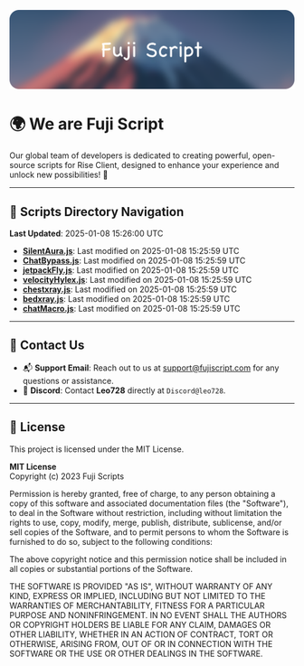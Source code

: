 ![Banner](.github/b.webp)

# 🌍 **We are Fuji Script**

Our global team of developers is dedicated to creating powerful, open-source scripts for Rise Client, designed to enhance your experience and unlock new possibilities! 🌟

---
<!-- SCRIPTS_NAVIGATION_START -->
## 📂 **Scripts Directory Navigation**

**Last Updated**: 2025-01-08 15:26:00 UTC

- **[SilentAura.js](scripts/SilentAura.js)**: Last modified on 2025-01-08 15:25:59 UTC
- **[ChatBypass.js](scripts/ChatBypass.js)**: Last modified on 2025-01-08 15:25:59 UTC
- **[jetpackFly.js](scripts/jetpackFly.js)**: Last modified on 2025-01-08 15:25:59 UTC
- **[velocityHylex.js](scripts/velocityHylex.js)**: Last modified on 2025-01-08 15:25:59 UTC
- **[chestxray.js](scripts/chestxray.js)**: Last modified on 2025-01-08 15:25:59 UTC
- **[bedxray.js](scripts/bedxray.js)**: Last modified on 2025-01-08 15:25:59 UTC
- **[chatMacro.js](scripts/chatMacro.js)**: Last modified on 2025-01-08 15:25:59 UTC

<!-- SCRIPTS_NAVIGATION_END -->

---

## 💬 **Contact Us**  
- 📬 **Support Email**: Reach out to us at [support@fujiscript.com](mailto:support@fujiscript.com) for any questions or assistance.  
- 💬 **Discord**: Contact **Leo728** directly at `Discord@leo728`.

---

## 📜 **License**

This project is licensed under the MIT License.  

**MIT License**  
Copyright (c) 2023 Fuji Scripts  

Permission is hereby granted, free of charge, to any person obtaining a copy of this software and associated documentation files (the "Software"), to deal in the Software without restriction, including without limitation the rights to use, copy, modify, merge, publish, distribute, sublicense, and/or sell copies of the Software, and to permit persons to whom the Software is furnished to do so, subject to the following conditions:  

The above copyright notice and this permission notice shall be included in all copies or substantial portions of the Software.  

THE SOFTWARE IS PROVIDED "AS IS", WITHOUT WARRANTY OF ANY KIND, EXPRESS OR IMPLIED, INCLUDING BUT NOT LIMITED TO THE WARRANTIES OF MERCHANTABILITY, FITNESS FOR A PARTICULAR PURPOSE AND NONINFRINGEMENT. IN NO EVENT SHALL THE AUTHORS OR COPYRIGHT HOLDERS BE LIABLE FOR ANY CLAIM, DAMAGES OR OTHER LIABILITY, WHETHER IN AN ACTION OF CONTRACT, TORT OR OTHERWISE, ARISING FROM, OUT OF OR IN CONNECTION WITH THE SOFTWARE OR THE USE OR OTHER DEALINGS IN THE SOFTWARE.  
